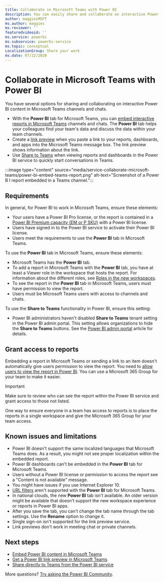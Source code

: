 ```yaml
---
title: Collaborate in Microsoft Teams with Power BI
description: You can easily share and collaborate on interactive Power BI content in Microsoft Teams channels and chats.
author: maggiesMSFT
ms.author: maggies
ms.reviewer: ''
featuredvideoid: ''
ms.service: powerbi
ms.subservice: powerbi-service
ms.topic: conceptual
LocalizationGroup: Share your work
ms.date: 07/22/2020
---
```


# Collaborate in Microsoft Teams with Power BI

You have several options for sharing and collaborating on interactive Power BI content in Microsoft Teams channels and chats. 

- With the **Power BI** tab for Microsoft Teams, you can [embed interactive reports in Microsoft Teams](service-embed-report-microsoft-teams.md) channels and chats. The **Power BI** tab helps your colleagues find your team's data and discuss the data within your team channels. 
- Create a [link preview](service-teams-link-preview.md) when you paste a link to your reports, dashboards, and apps into the Microsoft Teams message box. The link preview shows information about the link. 
- Use [Share to Teams](service-share-report-teams.md) when viewing reports and dashboards in the Power BI service to quickly start conversations in Teams.
 
:::image type="content" source="media/service-collaborate-microsoft-teams/power-bi-embed-teams-report.png" alt-text="Screenshot of a Power B I report embedded in a Teams channel.":::

## Requirements

In general, for Power BI to work in Microsoft Teams, ensure these elements:

- Your users have a Power BI Pro license, or the report is contained in a [Power BI Premium capacity (EM or P SKU)](../admin/service-premium-what-is.md) with a Power BI license.
- Users have signed in to the Power BI service to activate their Power BI license.
- Users meet the requirements to use the **Power BI** tab in Microsoft Teams.

To use the **Power BI** tab in Microsoft Teams, ensure these elements:

- Microsoft Teams has the **Power BI** tab.
- To add a report in Microsoft Teams with the **Power BI** tab, you have at least a Viewer role in the workspace that hosts the report. For information about the different roles, see [Roles in the new workspaces](service-new-workspaces.md#roles-in-the-new-workspaces).
- To see the report in the **Power BI** tab in Microsoft Teams, users must have permission to view the report.
- Users must be Microsoft Teams users with access to channels and chats.

To use the **Share to Teams** functionality in Power BI, ensure this setting:

- Power BI administrators haven't disabled **Share to Teams** tenant setting in the Power BI admin portal. This setting allows organizations to hide the **Share to Teams** buttons. See the [Power BI admin portal](../admin/service-admin-portal.md#share-to-teams-tenant-setting) article for details.

## Grant access to reports

Embedding a report in Microsoft Teams or sending a link to an item doesn't automatically give users permission to view the report. You need to [allow users to view the report in Power BI](service-share-dashboards.md). You can use a Microsoft 365 Group for your team to make it easier.

> [!IMPORTANT]
> Make sure to review who can see the report within the Power BI service and grant access to those not listed.

One way to ensure everyone in a team has access to reports is to place the reports in a single workspace and give the Microsoft 365 Group for your team access.

## Known issues and limitations

- Power BI doesn't support the same localized languages that Microsoft Teams does. As a result, you might not see proper localization within the embedded report.
- Power BI dashboards can't be embedded in the **Power BI** tab for Microsoft Teams.
- Users without a Power BI license or permission to access the report see a "Content is not available" message.
- You might have issues if you use Internet Explorer 10. <!--You can look at the [browsers support for Power BI](../consumer/end-user-browsers.md) and for [Microsoft 365](https://products.office.com/office-system-requirements#Browsers-section). -->
- [URL filters](service-url-filters.md) aren't supported with the **Power BI** tab for Microsoft Teams.
- In national clouds, the new **Power BI** tab isn't available. An older version might be available that doesn't support the new workspace experience or reports in Power BI apps.
- After you save the tab, you can't change the tab name through the tab settings. Use the **Rename** option to change it.
- Single sign-on isn't supported for the link preview service.
- Link previews don't work in meeting chat or private channels.

## Next steps

- [Embed Power BI content in Microsoft Teams](service-embed-report-microsoft-teams.md)
- [Get a Power BI link preview in Microsoft Teams](service-teams-link-preview.md)
- [Share directly to Teams from the Power BI service](service-share-report-teams.md)

More questions? [Try asking the Power BI Community](https://community.powerbi.com/).

